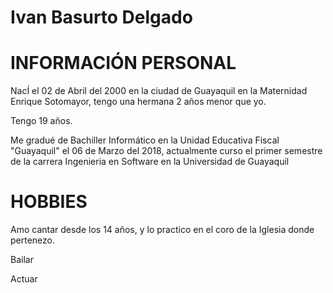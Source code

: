 # Ivan Basurto Delgado
# INFORMACIÓN PERSONAL
NacÍ el 02 de Abril del 2000 en la ciudad de Guayaquil en la Maternidad Enrique Sotomayor, tengo una hermana 2 años menor que yo. 

Tengo 19 años. 

Me gradué de Bachiller Informático en la Unidad Educativa Fiscal "Guayaquil" el 06 de Marzo del 2018, actualmente curso el primer semestre de la carrera Ingenieria en Software en la Universidad de Guayaquil

# HOBBIES

Amo cantar desde los 14 años, y lo practico en el coro de la Iglesia donde pertenezo.

Bailar

Actuar 
